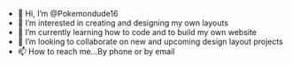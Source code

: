 - 👋 Hi, I’m @Pokemondude16
- 👀 I’m interested in creating and designing my own layouts
- 🌱 I’m currently learning how to code and to build my own website
- 💞️ I’m looking to collaborate on new and upcoming design layout projects
- 📫 How to reach me...By phone or by email

<!---
Pokemondude16/Pokemondude16 is a ✨ special ✨ repository because its `README.md` (this file) appears on your GitHub profile.
You can click the Preview link to take a look at your changes.
--->
